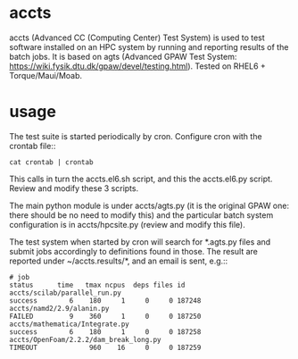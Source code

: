 accts
=====

accts (Advanced CC (Computing Center) Test System) is used to test software
installed on an HPC system by running and reporting results of the batch jobs.
It is based on agts (Advanced GPAW Test System:
https://wiki.fysik.dtu.dk/gpaw/devel/testing.html).
Tested on RHEL6 + Torque/Maui/Moab.

usage
=====

The test suite is started periodically by cron.
Configure cron with the crontab file::

    cat crontab | crontab

This calls in turn the accts.el6.sh script, and this the accts.el6.py script.
Review and modify these 3 scripts.

The main python module is under accts/agts.py (it is the original
GPAW one: there should be no need to modify this) and the particular batch
system configuration is in accts/hpcsite.py (review and modify this file).

The test system when started by cron will search for \*.agts.py
files and submit jobs accordingly to definitions found in those.
The result are reported under ~/accts.results/*, and an email is sent, e.g.::

    # job                                                                  status      time   tmax ncpus  deps files id
    accts/scilab/parallel_run.py                                           success        6    180     1     0     0 187248
    accts/namd2/2.9/alanin.py                                              FAILED         9    360     1     0     0 187250
    accts/mathematica/Integrate.py                                         success        6    180     1     0     0 187258
    accts/OpenFoam/2.2.2/dam_break_long.py                                 TIMEOUT             960    16     0     0 187259

